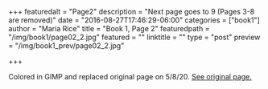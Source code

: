 +++
featuredalt = "Page2"
description = "Next page goes to 9 (Pages 3-8 are removed)"
date = "2016-08-27T17:46:29-06:00"
categories = ["book1"]
author = "Maria Rice"
title = "Book 1, Page 2"
featuredpath = "/img/book1/page02_2.jpg"
featured = ""
linktitle = ""
type = "post"
preview = "/img/book1_prev/page02_2.jpg"

+++

Colored in GIMP and replaced original page on 5/8/20.
[See original page.](https://mcrice123.github.io/morphic/blog/book-1-page-02-old/)

